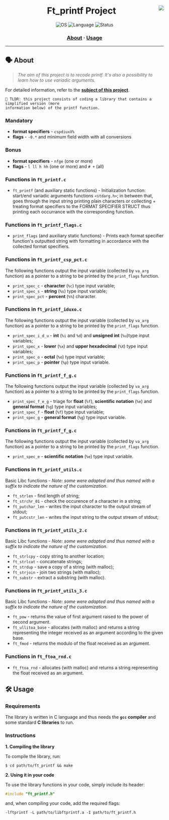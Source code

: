 <div align="center">

# Ft_printf Project <img align="right" src="https://user-images.githubusercontent.com/102881479/215298013-ff93daf3-6f0c-4226-9474-65b280e579fe.png" /> 

<p align="center">
    <img src="https://img.shields.io/badge/OS-Linux-blue" alt="OS">
    <img src="https://img.shields.io/badge/Language-C%20%7C%20C%2B%2B-blue.svg" alt="Language">
    <img src="https://img.shields.io/badge/Status-Completed-brightgreen.svg" alt="Status">
</p>

</div>

<h3 align="center">
	<a href="#%EF%B8%8F-about">About</a>
	<span> · </span>
	<a href="#%EF%B8%8F-usage">Usage</a>
</h3>

---

## 🗣️ About

> _The aim of this project is to recode printf. It's also a possibility to learn how to use variadic arguments._

For detailed information, refer to the [**subject of this project**](https://github.com/nataliakzm/School42_Cursus/blob/main/Ft_Printf/en.subject.pdf).

	🚀 TLDR: this project consists of coding a library that contains a simplified version (more
	information below) of the printf function.

### Mandatory

* **format specifiers** - `cspdiuxX%`
* **flags** - `-0.*` and minimum field width with all conversions

### Bonus

* **format specifiers** - `nfge` (one or more)
* **flags** - `l ll h hh` (one or more) and `# +` (all)


### Functions in `ft_printf.c`

* `ft_printf` (and auxiliary static functions) - Initialization function: start/end variadic arguments functions `<stdarg.h>`; in between that, goes through the input string printing plain characters or collecting + treating format specifiers to the FORMAT SPECIFIER STRUCT thus printing each occurrance with the corresponding function.


### Functions in `ft_printf_flags.c`

* `print_flags` (and auxiliary static functions) - Prints each format specifier function's outputted string with formatting in accordance with the collected format specifiers.

### Functions in `ft_printf_csp_pct.c`

The following functions output the input variable (collected by `va_arg` function) as a pointer to a string to be printed by the `print_flags` function.

* `print_spec_c`	- **character** (`%c`) type input variable;
* `print_spec_s`	- **string** (`%s`) type input variable;
* `print_spec_pct`	- **percent** (`%%`) character.

### Functions in `ft_printf_iduxo.c`

The following functions output the input variable (collected by `va_arg` function) as a pointer to a string to be printed by the `print_flags` function.

* `print_spec_i_d_u`	- **int** (`%i` and `%d`) and **unsigned int** (`%u`)type input variables;
* `print_spec_x`		- **lower** (`%x`) and **upper hexadecimal** (`%X`) type input variables;
* `print_spec_o`		- **octal** (`%o`) type input variable;
* `print_spec_p`		- **pointer** (`%p`) type input variable.

### Functions in `ft_printf_f_g.c`

The following functions output the input variable (collected by `va_arg` function) as a pointer to a string to be printed by the `print_flags` function.

* `print_spec_f_e_g`	- triage for **float** (`%f`), **scientific notation** (`%e`) and **general format** (`%g`) type input variables;
* `print_spec_f`		- **float** (`%f`) type input variable;
* `print_spec_g`		- **general format** (`%g`) type input variable.

### Functions in `ft_printf_f_g.c`

The following functions output the input variable (collected by `va_arg` function) as a pointer to a string to be printed by the `print_flags` function.

* `print_spec_e` - **scientific notation** (`%e`) type input variable.

### Functions in `ft_printf_utils.c`

Basic Libc functions - _Note: some were adapted and thus named with a suffix to indicate the nature of the customization._

* `ft_strlen`		- find length of string;
* `ft_strchr_01`	- check the occurence of a character in a string;
* `ft_putchar_len`	- writes the input character to the output stream of stdout;
* `ft_putcstr_len`	- writes the input string to the output stream of stdout;

### Functions in `ft_printf_utils_2.c`

Basic Libc functions - _Note: some were adapted and thus named with a suffix to indicate the nature of the customization._

* `ft_strlcpy`	- copy string to another location;
* `ft_strlcat`	- concatenate strings;
* `ft_strdup`	- save a copy of a string (with malloc);
* `ft_strjoin`	- join two strings (with malloc);
* `ft_substr`	- extract a substring (with malloc).

### Functions in `ft_printf_utils_3.c`

Basic Libc functions - _Note: some were adapted and thus named with a suffix to indicate the nature of the customization._

* `ft_pow`			- returns the value of first argument raised to the power of second argument.
* `ft_ullitoa_base`	- allocates (with malloc) and returns a string representing the integer received as an argument according to the given base.
* `ft_fmod`			- returns the modulo of the float received as an argument.

### Functions in `ft_ftoa_rnd.c`

* `ft_ftoa_rnd` - allocates (with malloc) and returns a string representing the float received as an argument.

## 🛠️ Usage

### Requirements

The library is written in C language and thus needs the **`gcc` compiler** and some standard **C libraries** to run.

### Instructions

**1. Compiling the library**

To compile the library, run:

```shell
$ cd path/to/ft_printf && make
```

**2. Using it in your code**

To use the library functions in your code, simply include its header:

```C
#include "ft_printf.h"
```

and, when compiling your code, add the required flags:

```shell
-lftprintf -L path/to/libftprintf.a -I path/to/ft_printf.h
```

